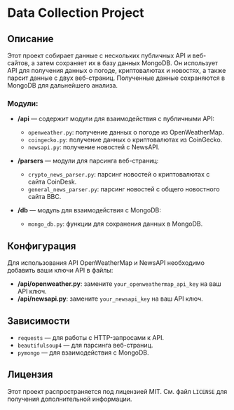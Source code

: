 # Data Collection Project

## Описание

Этот проект собирает данные с нескольких публичных API и веб-сайтов, а затем сохраняет их в базу данных MongoDB. Он использует API для получения данных о погоде, криптовалютах и новостях, а также парсит данные с двух веб-страниц. Полученные данные сохраняются в MongoDB для дальнейшего анализа.

### Модули:

- **/api** — содержит модули для взаимодействия с публичными API:
  - `openweather.py`: получение данных о погоде из OpenWeatherMap.
  - `coingecko.py`: получение данных о криптовалютах из CoinGecko.
  - `newsapi.py`: получение новостей с NewsAPI.
  
- **/parsers** — модули для парсинга веб-страниц:
  - `crypto_news_parser.py`: парсинг новостей о криптовалютах с сайта CoinDesk.
  - `general_news_parser.py`: парсинг новостей с общего новостного сайта BBC.

- **/db** — модуль для взаимодействия с MongoDB:
  - `mongo_db.py`: функции для сохранения данных в MongoDB.

## Конфигурация

Для использования API OpenWeatherMap и NewsAPI необходимо добавить ваши ключи API в файлы:

- **/api/openweather.py**: замените `your_openweathermap_api_key` на ваш API ключ.
- **/api/newsapi.py**: замените `your_newsapi_key` на ваш API ключ.

## Зависимости

- `requests` — для работы с HTTP-запросами к API.
- `beautifulsoup4` — для парсинга веб-страниц.
- `pymongo` — для взаимодействия с MongoDB.

## Лицензия

Этот проект распространяется под лицензией MIT. См. файл `LICENSE` для получения дополнительной информации.
